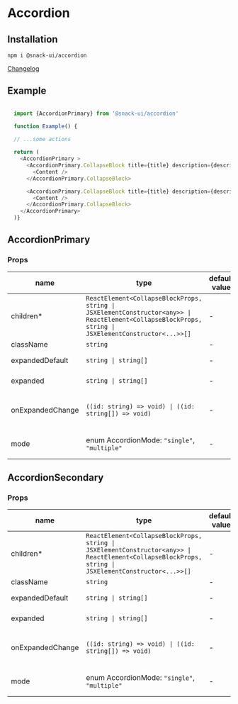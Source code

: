 # Accordion

## Installation
`npm i @snack-ui/accordion`

[Changelog](./CHANGELOG.md)

## Example 

```typescript

  import {AccordionPrimary} from '@snack-ui/accordion'

  function Example() {
  
  // ...some actions

  return (
    <AccordionPrimary >
      <AccordionPrimary.CollapseBlock title={title} description={description} actions={actions}>
        <Content />
      </AccordionPrimary.CollapseBlock>

      <AccordionPrimary.CollapseBlock title={title} description={description} actions={actions}>
        <Content />
      </AccordionPrimary.CollapseBlock>
    </AccordionPrimary>
  )}
```



[//]: DOCUMENTATION_SECTION_START
[//]: THIS_SECTION_IS_AUTOGENERATED_PLEASE_DONT_EDIT_IT
## AccordionPrimary
### Props
| name | type | default value | description |
|------|------|---------------|-------------|
| children* | `ReactElement<CollapseBlockProps, string \| JSXElementConstructor<any>> \| ReactElement<CollapseBlockProps, string \| JSXElementConstructor<...>>[]` | - | Вложенный контент |
| className | `string` | - | CSS-класс |
| expandedDefault | `string \| string[]` | - | Начальное состояние |
| expanded | `string \| string[]` | - | Controlled состояние |
| onExpandedChange | `((id: string) => void) \| ((id: string[]) => void)` | - | Controlled обработчик измения состояния |
| mode | enum AccordionMode: `"single"`, `"multiple"` | - | Режим работы аккордиона |
## AccordionSecondary
### Props
| name | type | default value | description |
|------|------|---------------|-------------|
| children* | `ReactElement<CollapseBlockProps, string \| JSXElementConstructor<any>> \| ReactElement<CollapseBlockProps, string \| JSXElementConstructor<...>>[]` | - | Вложенный контент |
| className | `string` | - | CSS-класс |
| expandedDefault | `string \| string[]` | - | Начальное состояние |
| expanded | `string \| string[]` | - | Controlled состояние |
| onExpandedChange | `((id: string) => void) \| ((id: string[]) => void)` | - | Controlled обработчик измения состояния |
| mode | enum AccordionMode: `"single"`, `"multiple"` | - | Режим работы аккордиона |


[//]: DOCUMENTATION_SECTION_END
